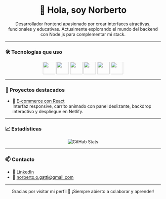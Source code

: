 <h1 align="center">👋 Hola, soy Norberto</h1>

<p align="center">
Desarrollador frontend apasionado por crear interfaces atractivas, funcionales y educativas.  
Actualmente explorando el mundo del backend con Node.js para complementar mi stack.
</p>

---

### 🛠️ Tecnologías que uso

<p align="center">
  <img src="https://cdn.jsdelivr.net/gh/devicons/devicon/icons/react/react-original.svg" width="40" height="40"/>
  <img src="https://cdn.jsdelivr.net/gh/devicons/devicon/icons/vite/vite-original.svg" width="40" height="40"/>
  <img src="https://cdn.jsdelivr.net/gh/devicons/devicon/icons/javascript/javascript-original.svg" width="40" height="40"/>
  <img src="https://cdn.jsdelivr.net/gh/devicons/devicon/icons/nodejs/nodejs-original.svg" width="40" height="40"/>
  <img src="https://cdn.jsdelivr.net/gh/devicons/devicon/icons/git/git-original.svg" width="40" height="40"/>
  <img src="https://cdn.jsdelivr.net/gh/devicons/devicon/icons/css3/css3-original.svg" width="40" height="40"/>
</p>

---

### 🚀 Proyectos destacados

- 🛒 [E-commerce con React](https://github.com/norberto/ecommerce-react)  
  Interfaz responsive, carrito animado con panel deslizante, backdrop interactivo y despliegue en Netlify.

---

### 📈 Estadísticas

<p align="center">
  <img src="https://github-readme-stats.vercel.app/api?username=norberto&show_icons=true&theme=radical" alt="GitHub Stats" />
</p>

---

### 📫 Contacto

- 💼 [LinkedIn](https://www.linkedin.com/in/norberto-gatti-1a42aa58/)
- 📧 norberto.o.gatti@gmail.com

---

<p align="center">
Gracias por visitar mi perfil 🙌 ¡Siempre abierto a colaborar y aprender!
</p>
